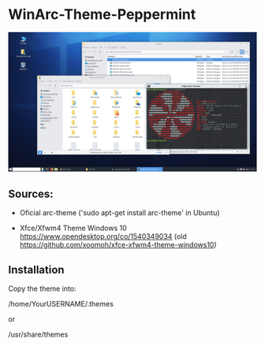 # WinArc-Theme-Peppermint
![Theme Appareance](https://github.com/jernesten/WinArc-Theme-Peppermint/blob/master/capArc.png "Theme Appareance")

## Sources:

- Oficial arc-theme
  ('sudo apt-get install arc-theme' in Ubuntu)

- Xfce/Xfwm4 Theme Windows 10
  https://www.opendesktop.org/co/1540349034
  (old https://github.com/xoomoh/xfce-xfwm4-theme-windows10)

## Installation

Copy the theme into:

/home/YourUSERNAME/.themes

or

/usr/share/themes
